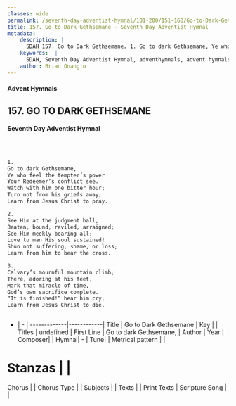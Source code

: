 ```yaml
---
classes: wide
permalink: /seventh-day-adventist-hymnal/101-200/151-160/Go-to-Dark-Gethsemane/
title: 157. Go to Dark Gethsemane - Seventh Day Adventist Hymnal
metadata:
    description: |
      SDAH 157. Go to Dark Gethsemane. 1. Go to dark Gethsemane, Ye who feel the tempter’s power Your Redeemer’s conflict see. Watch with him one bitter hour; Turn not from his griefs away; Learn from Jesus Christ to pray.
    keywords:  |
      SDAH, Seventh Day Adventist Hymnal, adventhymnals, advent hymnals, Go to Dark Gethsemane, Go to dark Gethsemane, 
    author: Brian Onang'o
---
```


#### Advent Hymnals
## 157. GO TO DARK GETHSEMANE
#### Seventh Day Adventist Hymnal

```txt



1.
Go to dark Gethsemane,
Ye who feel the tempter’s power
Your Redeemer’s conflict see.
Watch with him one bitter hour;
Turn not from his griefs away;
Learn from Jesus Christ to pray.

2.
See Him at the judgment hall,
Beaten, bound, reviled, arraigned;
See Him meekly bearing all;
Love to man His soul sustained!
Shun not suffering, shame, or loss;
Learn from him to bear the cross.

3.
Calvary’s mournful mountain climb;
There, adoring at his feet,
Mark that miracle of time,
God’s own sacrifice complete.
“It is finished!” hear him cry;
Learn from Jesus Christ to die.



```

- |   -  |
-------------|------------|
Title | Go to Dark Gethsemane |
Key |  |
Titles | undefined |
First Line | Go to dark Gethsemane, |
Author | 
Year | 
Composer|  |
Hymnal|  - |
Tune|  |
Metrical pattern | |
# Stanzas |  |
Chorus |  |
Chorus Type |  |
Subjects |  |
Texts |  |
Print Texts | 
Scripture Song |  |
  
